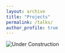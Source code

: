 ```yaml
---
layout: archive
title: "Projects"
permalink: /talks/
author_profile: true
---
```



![Under Construction](http://suhaorhun.github.io/images/undercs.jpg)
